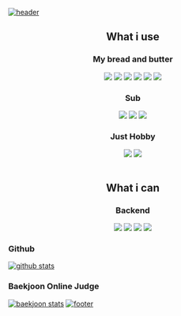 [![header](https://capsule-render.vercel.app/api?type=waving&color=timeGradient&text=HK.%20Lee&height=300)](https://hklee.me)
<h2 align="center">What i use</h3>
<div align="center">
  <h3 align="center">My bread and butter</h4>
  <a href="https://developer.mozilla.org/ko/docs/Web/JavaScript" style="text-decoration: none"><img src="https://img.shields.io/badge/Javascript-important?style=for-the-badge&logo=Javascript&logoColor=white"/></a>
  <a href="https://www.typescriptlang.org/" style="text-decoration: none"><img src="https://img.shields.io/badge/Typescript-3178C6?style=for-the-badge&logo=TypeScript&logoColor=white"/></a>
  <a href="https://www.w3schools.com/html/default.asp" style="text-decoration: none"><img src="https://img.shields.io/badge/HTML5-E34F26?style=for-the-badge&logo=HTML5&logoColor=white"/></a>
  <a href="https://www.w3schools.com/css/default.asp" style="text-decoration: none"><img src="https://img.shields.io/badge/CSS-1572B6?style=for-the-badge&logo=CSS3&logoColor=white"/></a>
  <a href="https://www.python.org/" style="text-decoration: none"><img src="https://img.shields.io/badge/Python-3776AB?&style=for-the-badge&logo=Python&logoColor=white"/></a>
  <a href="https://www.java.com/" style="text-decoration: none"><img src="https://img.shields.io/badge/Java-007396?&style=for-the-badge&logo=Java&logoColor=white"/></a>
  
  <h3 align="center">Sub</h4>
  <a href="https://kotlinlang.org/" style="text-decoration: none"><img src="https://img.shields.io/badge/Kotlin-0095D5?&style=for-the-badge&logo=Kotlin&logoColor=white"/></a>
  <a href="https://dart.dev/" style="text-decoration: none"><img src="https://img.shields.io/badge/Dart-0175C2?&style=for-the-badge&logo=Dart&logoColor=white"/></a>
  <a href="https://www.php.net/" style="text-decoration: none"><img src="https://img.shields.io/badge/PHP-777BB4?&style=for-the-badge&logo=PHP&logoColor=white"/></a>
  
  <h3 align="center">Just Hobby</h4>
  <a href="https://en.cppreference.com/w/c" style="text-decoration: none"><img src="https://img.shields.io/badge/C-A8B9CC?&style=for-the-badge&logo=C&logoColor=white"/></a>
  <a href="https://en.cppreference.com/w/cpp" style="text-decoration: none"><img src="https://img.shields.io/badge/C%23-239120?&style=for-the-badge&logo=C%20Sharp&logoColor=white"/></a>
</div>
<br/>
<h2 align="center">What i can</h3>
<div align="center">
  <h3 align="center">Backend</h4>
  <a href="https://nodejs.org/" style="text-decoration: none"><img src="https://img.shields.io/badge/Node.js-5455FE?style=for-the-badge&logo=Node.js&logoColor=white"/></a>
  <a href="https://expressjs.com/" style="text-decoration: none"><img src="https://img.shields.io/badge/Express-000000?style=for-the-badge&logo=Express&logoColor=white"/></a>
  <a href="https://www.mongodb.com/" style="text-decoration: none"><img src="https://img.shields.io/badge/MongoDB-47A248?style=for-the-badge&logo=MongoDB&logoColor=white"/></a>
  <a href="https://mariadb.org/" style="text-decoration: none"><img src="https://img.shields.io/badge/MariaDB-003545?style=for-the-badge&logo=MariaDB&logoColor=white"/></a>
</div>

### Github
[![github stats](https://github-readme-stats.vercel.app/api?username=LeeHyKu&show_icons=true&theme=radical&count_private=true)](https://hklee.me)
### Baekjoon Online Judge
[![baekjoon stats](http://mazassumnida.wtf/api/v2/generate_badge?boj=hklee416)](https://solved.ac/profile/hklee416)
[![footer](https://capsule-render.vercel.app/api?type=waving&color=timeGradient&section=footer)](https://hklee.me)
